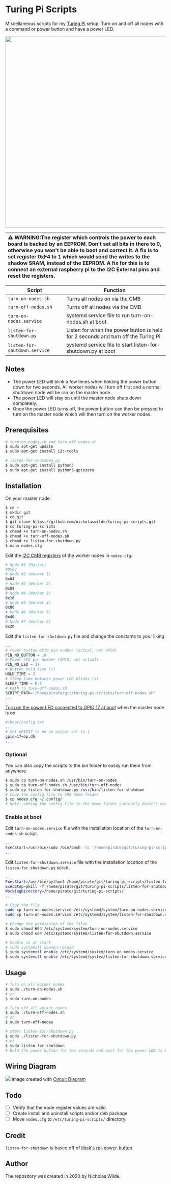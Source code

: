 # Turing Pi Scripts
Miscellaneous scripts for my [Turing Pi](https://turingpi.com/) setup. Turn on and off all nodes with a command or power button and have a power LED.

<img src="https://github.com/nicholaswilde/turing-pi-scripts/raw/develop/images/turing-pi.jpg" width="600">

| :warning: **WARNING**:The register which controls the power to each board is backed by an EEPROM. Don't set all bits in there to 0, otherwise you won't be able to boot and correct it. A fix is to set register 0xF4 to 1 which would send the writes to the shadow SRAM, instead of the EEPROM. A fix for this is to connect an external raspberry pi to the I2C External pins and reset the registers. |
| :-- |

| Script | Function |
| --- | --- |
| `turn-on-nodes.sh` | Turns all nodes on via the CMB |
| `turn-off-nodes.sh` | Turns off all nodes via the CMB |
| `turn-on-nodes.service` | systemd service file to run turn-on-nodes.sh at boot |
| `listen-for-shutdown.py` | Listen for when the power button is held for 2 seconds and turn off the Turing Pi |
| `listen-for-shutdown.service` | systemd service file to start listen-for-shutdown.py at boot |

## Notes
- The power LED will blink a few times when holding the power button down for two seconds. All worker nodes will turn off first and a normal shutdown node will be ran on the master node.
- The power LED will stay on until the master node shuts down completely. 
- Once the power LED turns off, the power button can then be pressed to turn on the master node which will then turn on the worker nodes.

## Prerequisites
```bash
# turn-on-nodes.sh and turn-off-nodes.sh
$ sudo apt-get update
$ sudo apt-get install i2c-tools

# listen-for-shutdown.py
$ sudo apt-get install python3
$ sudo apt-get install python3-gpiozero
```

## Installation
On your master node:
```bash
$ cd ~
$ mkdir git
$ cd git
$ git clone https://github.com/nicholaswilde/turing-pi-scripts.git
$ cd turing-pi-scripts
$ chmod +x turn-on-nodes.sh
$ chmod +x turn-off-nodes.sh
$ chmod +x listen-for-shutdown.py
$ nano nodes.cfg
```
Edit the [I2C CMB registers](https://docs.turingpi.com/turing_pi/children/i2c_cluster_bus/#power-management) of the worker nodes in `nodes.cfg`.
```bash
# Node #1 (Master)
#0x02
# Node #2 (Worker 1)
0x04
# Node #3 (Worker 2)
0x08
# Node #4 (Worker 3)
0x10
# Node #5 (Worker 4)
0x80
# Node #6 (Worker 5)
0x40
# Node #7 (Worker 6)
0x20
```

Edit the `listen-for-shutdown.py` file and change the constants to your liking
```python
...
# Power button GPIO pin number (actual, not GPIO)
PIN_NO_BUTTON = 18
# Power LED pin number (GPIO, not actual)
PIN_NO_LED = 17
# Button hold time (s)
HOLD_TIME = 2
# Sleep time between power LED blinks (s)
SLEEP_TIME = 0.5
# Path to turn-off-nodes.sh
SCRIPT_PATH='/home/pirate/git/turing-pi-scripts/turn-off-nodes.sh'
...
```
[Turn on the power LED connected to GPIO 17 at boot](https://www.raspberrypi.org/documentation/configuration/config-txt/gpio.md) when the master node is on.

```bash
#/boot/config.txt
...
# Set GPIO17 to be an output set to 1
gpio=17=op,dh
...
```

### Optional
You can also copy the scripts to the bin folder to easily run them from anywhere
```bash
$ sudo cp turn-on-nodes.sh /usr/bin/turn-on-nodes
$ sudo cp turn-off-nodes.sh /usr/bin/turn-off-nodes
$ sudo cp listen-for-shutdown.py /usr/bin/listen-for-shutdown
# Copy the config file to the home folder
$ cp nodes.cfg ~/.config/
# Note: adding the config file to the home folder currently doesn't work with listen-for-shutdown.py
```

### Enable at boot
Edit `turn-on-nodes.service` file with the installation location of the `turn-on-nodes.sh` script.
```bash
...
ExecStart=/usr/bin/sudo /bin/bash -lc '/home/pirate/git/turing-pi-scripts/turn-on-nodes.sh'
...
```
Edit `listen-for-shutdown.service` file with the installation location of the `listen-for-shutdown.py` script.
```bash
...
ExecStart=/usr/bin/python3 /home/pirate/git/turing-pi-scripts/listen-for-shutdown.py
ExecStop=pkill -f /home/pirate/git/turing-pi-scripts/listen-for-shutdown.py
WorkingDirectory=/home/pirate/git/turing-pi-scripts/
...
```
```bash
# Copy the file
sudo cp turn-on-nodes.service /etc/systemd/system/turn-on-nodes.service
sudo cp turn-on-nodes.service /etc/systemd/system/listen-for-shutdown.service

# Change the permission of the files
$ sudo chmod 664 /etc/systemd/system/turn-on-nodes.service
$ sudo chmod 664 /etc/systemd/system/listen-for-shutdown.service

# Enable it at start
# sudo systemctl daemon-reload
$ sudo systemctl enable /etc/systemd/system/turn-on-nodes.service
$ sudo systemctl enable /etc/systemd/system/listen-for-shutdown.service
```

## Usage
```bash
# Turn on all worker nodes
$ sudo ./turn-on-nodes.sh
# or
$ sudo turn-on-nodes

# Turn off all worker nodes
$ sudo ./turn-off-nodes.sh
# or
$ sudo turn-off-nodes

# Start listen-for-shutdown.py
$ sudo ./listen-for-shutdown.py
# or
$ sudo listen-for-shutdown
# Hold the power button for two seconds and wait for the power LED to blink
```

## Wiring Diagram
![](https://github.com/nicholaswilde/turing-pi-scripts/raw/develop/images/pinout.png)
Image created with [Circuit Diagram](https://www.circuit-diagram.org/)

## Todo
- [ ] Verify that the node register values are valid.
- [ ] Create install and uninstall scripts and/or deb package.
- [ ] Move `nodes.cfg` to `/etc/turing-pi-scripts/` directory.

## Credit
`listen-for-shutdown` is based off of [lihak's](https://github.com/lihak) [rpi-power-button](https://github.com/lihak/rpi-power-button)

## Author
The repository was created in 2020 by Nicholas Wilde.

